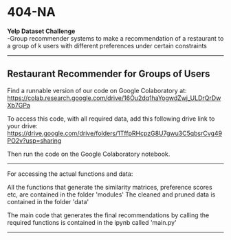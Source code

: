 # 404-NA

<b>Yelp Dataset Challenge</b> <br>
-Group recommender systems to make a recommendation of a restaurant to a group of k users with different preferences under certain constraints 


----
Restaurant Recommender for Groups of Users
----

Find a runnable version of our code on Google Colaboratory at:
https://colab.research.google.com/drive/16Ou2dq1haYogwdZwj_ULDrQrDwXb7GPa

To access this code, with all required data, add this following drive link to your drive:
https://drive.google.com/drive/folders/1TffpRHcpzG8U7gwu3C5qbsrCvg49PO2v?usp=sharing

Then run the code on the Google Colaboratory notebook.

----

For accessing the actual functions and data:

All the functions that generate the similarity matrices, preference scores etc, are contained in the folder 'modules'
The cleaned and pruned data is contained in the folder 'data'

The main code that generates the final recommendations by calling the required functions is contained in the ipynb called 'main.py'

----

